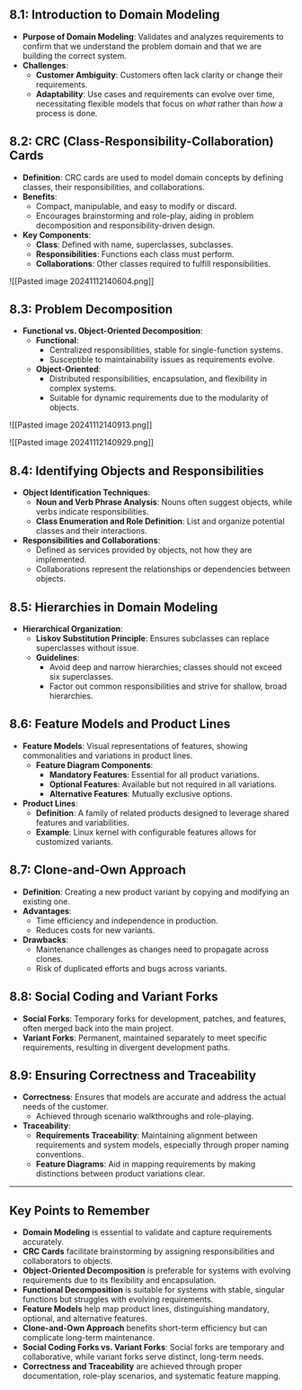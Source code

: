 ## 8.1: Introduction to Domain Modeling
- **Purpose of Domain Modeling**: Validates and analyzes requirements to confirm that we understand the problem domain and that we are building the correct system.
- **Challenges**:
  - **Customer Ambiguity**: Customers often lack clarity or change their requirements.
  - **Adaptability**: Use cases and requirements can evolve over time, necessitating flexible models that focus on *what* rather than *how* a process is done.

## 8.2: CRC (Class-Responsibility-Collaboration) Cards
- **Definition**: CRC cards are used to model domain concepts by defining classes, their responsibilities, and collaborations.
- **Benefits**:
  - Compact, manipulable, and easy to modify or discard.
  - Encourages brainstorming and role-play, aiding in problem decomposition and responsibility-driven design.
- **Key Components**:
  - **Class**: Defined with name, superclasses, subclasses.
  - **Responsibilities**: Functions each class must perform.
  - **Collaborations**: Other classes required to fulfill responsibilities.

![[Pasted image 20241112140604.png]]

## 8.3: Problem Decomposition
- **Functional vs. Object-Oriented Decomposition**:
  - **Functional**:
    - Centralized responsibilities, stable for single-function systems.
    - Susceptible to maintainability issues as requirements evolve.
  - **Object-Oriented**:
    - Distributed responsibilities, encapsulation, and flexibility in complex systems.
    - Suitable for dynamic requirements due to the modularity of objects.

![[Pasted image 20241112140913.png]]

![[Pasted image 20241112140929.png]]

## 8.4: Identifying Objects and Responsibilities
- **Object Identification Techniques**:
  - **Noun and Verb Phrase Analysis**: Nouns often suggest objects, while verbs indicate responsibilities.
  - **Class Enumeration and Role Definition**: List and organize potential classes and their interactions.
- **Responsibilities and Collaborations**:
  - Defined as services provided by objects, not how they are implemented.
  - Collaborations represent the relationships or dependencies between objects.

## 8.5: Hierarchies in Domain Modeling
- **Hierarchical Organization**:
  - **Liskov Substitution Principle**: Ensures subclasses can replace superclasses without issue.
  - **Guidelines**:
    - Avoid deep and narrow hierarchies; classes should not exceed six superclasses.
    - Factor out common responsibilities and strive for shallow, broad hierarchies.

## 8.6: Feature Models and Product Lines
- **Feature Models**: Visual representations of features, showing commonalities and variations in product lines.
  - **Feature Diagram Components**:
    - **Mandatory Features**: Essential for all product variations.
    - **Optional Features**: Available but not required in all variations.
    - **Alternative Features**: Mutually exclusive options.
- **Product Lines**:
  - **Definition**: A family of related products designed to leverage shared features and variabilities.
  - **Example**: Linux kernel with configurable features allows for customized variants.

## 8.7: Clone-and-Own Approach
- **Definition**: Creating a new product variant by copying and modifying an existing one.
- **Advantages**:
  - Time efficiency and independence in production.
  - Reduces costs for new variants.
- **Drawbacks**:
  - Maintenance challenges as changes need to propagate across clones.
  - Risk of duplicated efforts and bugs across variants.

## 8.8: Social Coding and Variant Forks
- **Social Forks**: Temporary forks for development, patches, and features, often merged back into the main project.
- **Variant Forks**: Permanent, maintained separately to meet specific requirements, resulting in divergent development paths.

## 8.9: Ensuring Correctness and Traceability
- **Correctness**: Ensures that models are accurate and address the actual needs of the customer.
  - Achieved through scenario walkthroughs and role-playing.
- **Traceability**:
  - **Requirements Traceability**: Maintaining alignment between requirements and system models, especially through proper naming conventions.
  - **Feature Diagrams**: Aid in mapping requirements by making distinctions between product variations clear.

---

## Key Points to Remember
- **Domain Modeling** is essential to validate and capture requirements accurately.
- **CRC Cards** facilitate brainstorming by assigning responsibilities and collaborators to objects.
- **Object-Oriented Decomposition** is preferable for systems with evolving requirements due to its flexibility and encapsulation.
- **Functional Decomposition** is suitable for systems with stable, singular functions but struggles with evolving requirements.
- **Feature Models** help map product lines, distinguishing mandatory, optional, and alternative features.
- **Clone-and-Own Approach** benefits short-term efficiency but can complicate long-term maintenance.
- **Social Coding Forks vs. Variant Forks**: Social forks are temporary and collaborative, while variant forks serve distinct, long-term needs.
- **Correctness and Traceability** are achieved through proper documentation, role-play scenarios, and systematic feature mapping.